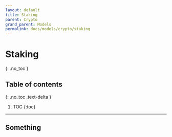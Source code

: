 ```yaml
---
layout: default
title: Staking
parent: Crypto
grand_parent: Models
permalink: docs/models/crypto/staking
---
```


# Staking
{: .no_toc }

## Table of contents
{: .no_toc .text-delta }

1. TOC
{:toc}

---

## Something